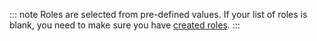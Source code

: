 ::: note
Roles are selected from pre-defined values. If your list of roles is blank, you need to make sure you have [created roles](/authorization/guides/create-roles).
:::